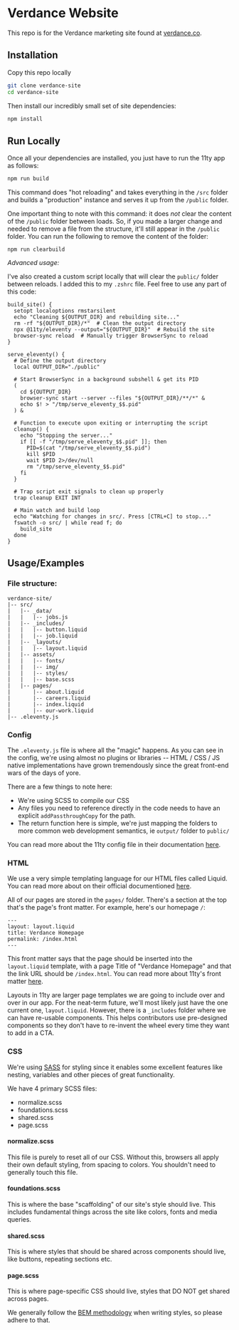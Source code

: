 
# Verdance Website

This repo is for the Verdance marketing site found at [verdance.co](https://www.verdance.co/).




## Installation

Copy this repo locally

```bash
git clone verdance-site
cd verdance-site
```

Then install our incredibly small set of site dependencies:

```bash
npm install
```
## Run Locally

Once all your dependencies are installed, you just have to run the 11ty app as follows:

```bash
npm run build
```

This command does "hot reloading" and takes everything in the `/src` folder and builds a "production" instance and serves it up from the `/public` folder. 

One important thing to note with this command: it does _not_ clear the content of the `/public` folder between loads. So, if you made a larger change and needed to remove a file from the structure, it'll still appear in the `/public` folder. You can run the following to remove the content of the folder:

```
npm run clearbuild
```


_Advanced usage:_ 

I've also created a custom script locally that will clear the `public/` folder between reloads. I added this to my `.zshrc` file. Feel free to use any part of this code:

```
build_site() {
  setopt localoptions rmstarsilent
  echo "Cleaning ${OUTPUT_DIR} and rebuilding site..."
  rm -rf "${OUTPUT_DIR}/*"  # Clean the output directory
  npx @11ty/eleventy --output="${OUTPUT_DIR}"  # Rebuild the site
  browser-sync reload  # Manually trigger BrowserSync to reload
}

serve_eleventy() {
  # Define the output directory
  local OUTPUT_DIR="./public"

  # Start BrowserSync in a background subshell & get its PID
  (
    cd ${OUTPUT_DIR}
    browser-sync start --server --files "${OUTPUT_DIR}/**/*" &
    echo $! > "/tmp/serve_eleventy_$$.pid"
  ) &

  # Function to execute upon exiting or interrupting the script
  cleanup() {
    echo "Stopping the server..."
    if [[ -f "/tmp/serve_eleventy_$$.pid" ]]; then
      PID=$(cat "/tmp/serve_eleventy_$$.pid")
      kill $PID
      wait $PID 2>/dev/null
      rm "/tmp/serve_eleventy_$$.pid"
    fi
  }

  # Trap script exit signals to clean up properly
  trap cleanup EXIT INT

  # Main watch and build loop
  echo "Watching for changes in src/. Press [CTRL+C] to stop..."
  fswatch -o src/ | while read f; do
    build_site
  done
}
```
## Usage/Examples

### File structure:

```
verdance-site/
|-- src/
|   |-- _data/
|   |   |-- jobs.js
|   |-- _includes/
|   |   |-- button.liquid
|   |   |-- job.liquid
|   |-- _layouts/
|   |   |-- layout.liquid
|   |-- assets/
|   |   |-- fonts/
|   |   |-- img/
|   |   |-- styles/
|   |   |-- base.scss
|   |-- pages/
|       |-- about.liquid
|       |-- careers.liquid
|       |-- index.liquid
|       |-- our-work.liquid          
|-- .eleventy.js
```

### Config

The `.eleventy.js` file is where all the "magic" happens. As you can see in the config, we're using almost no plugins or libraries -- HTML / CSS / JS native implementations have grown tremendously since the great front-end wars of the days of yore. 

There are a few things to note here:

- We're using SCSS to compile our CSS
- Any files you need to reference directly in the code needs to have an explicit `addPassthroughCopy` for the path.
- The return function here is simple, we're just mapping the folders to more common web development semantics, ie `output/` folder to `public/`

You can read more about the 11ty config file in their documentation [here](https://www.11ty.dev/docs/config/).

### HTML

We use a very simple templating language for our HTML files called Liquid. You can read more about on their official documentioned [here](https://shopify.github.io/liquid/basics/introduction/).

All of our pages are stored in the `pages/` folder. There's a section at the top that's the page's front matter. For example, here's our homepage `/`:

```
---
layout: layout.liquid
title: Verdance Homepage
permalink: /index.html
---
```

This front matter says that the page should be inserted into the `layout.liquid` template, with a page Title of "Verdance Homepage" and that the link URL should be `/index.html`. You can read more about 11ty's front matter [here](https://www.11ty.dev/docs/data-frontmatter/). 

Layouts in 11ty are larger page templates we are going to include over and over in our app. For the neat-term future, we'll most likely just have the one current one, `layout.liquid`. However, there is a `_includes` folder where we can have re-usable components. This helps contributors use pre-designed components so they don't have to re-invent the wheel every time they want to add in a CTA.

### CSS

We're using [SASS](https://sass-lang.com/documentation/) for styling since it enables some excellent features like nesting, variables and other pieces of great functionality. 

We have 4 primary SCSS files:

- normalize.scss
- foundations.scss
- shared.scss
- page.scss

#### normalize.scss

This file is purely to reset all of our CSS. Without this, browsers all apply their own default styling, from spacing to colors. You shouldn't need to generally touch this file.

#### foundations.scss

This is where the base "scaffolding" of our site's style should live. This includes fundamental things across the site like colors, fonts and media queries.


#### shared.scss

This is where styles that should be shared across components should live, like buttons, repeating sections etc.

#### page.scss

This is where page-specific CSS should live, styles that DO NOT get shared across pages.

We generally follow the [BEM methodology](https://css-tricks.com/bem-101/) when writing styles, so please adhere to that.
